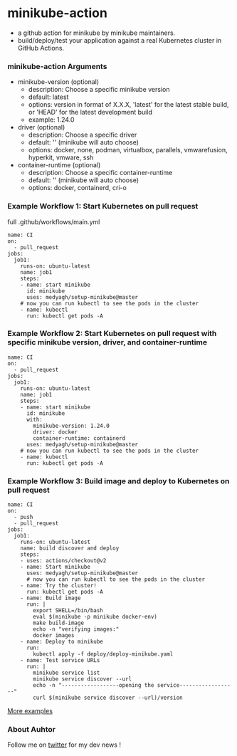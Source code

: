 
# minikube-action
- a github action for minikube by minikube maintainers. 
- build/deploy/test your application against a real Kubernetes cluster in GitHub Actions.

### minikube-action Arguments
- minikube-version (optional)
  - description: Choose a specific minikube version
  - default: latest
  - options: version in format of X.X.X, 'latest' for the latest stable build, or 'HEAD' for the latest development build
  - example: 1.24.0
- driver (optional)
  - description: Choose a specific driver
  - default: '' (minikube will auto choose)
  - options: docker, none, podman, virtualbox, parallels, vmwarefusion, hyperkit, vmware, ssh
- container-runtime (optional)
  - description: Choose a specific container-runtime
  - default: '' (minikube will auto choose)
  - options: docker, containerd, cri-o

### Example Workflow 1: Start Kubernetes on pull request

full  .github/workflows/main.yml
```
name: CI
on:
  - pull_request
jobs:
  job1:
    runs-on: ubuntu-latest
    name: job1
    steps:
    - name: start minikube
      id: minikube
      uses: medyagh/setup-minikube@master
    # now you can run kubectl to see the pods in the cluster
    - name: kubectl
      run: kubectl get pods -A
```

### Example Workflow 2: Start Kubernetes on pull request with specific minikube version, driver, and container-runtime

```
name: CI
on:
  - pull_request
jobs:
  job1:
    runs-on: ubuntu-latest
    name: job1
    steps:
    - name: start minikube
      id: minikube
      with:
        minikube-version: 1.24.0
        driver: docker
        container-runtime: containerd
      uses: medyagh/setup-minikube@master
    # now you can run kubectl to see the pods in the cluster
    - name: kubectl
      run: kubectl get pods -A
```

### Example Workflow 3: Build image and deploy to Kubernetes on pull request
```
name: CI
on:
  - push
  - pull_request
jobs:
  job1:
    runs-on: ubuntu-latest
    name: build discover and deploy
    steps:
    - uses: actions/checkout@v2
    - name: Start minikube
      uses: medyagh/setup-minikube@master
      # now you can run kubectl to see the pods in the cluster
    - name: Try the cluster!
      run: kubectl get pods -A
    - name: Build image
      run: |
        export SHELL=/bin/bash
        eval $(minikube -p minikube docker-env)
        make build-image
        echo -n "verifying images:"
        docker images
    - name: Deploy to minikube
      run:
        kubectl apply -f deploy/deploy-minikube.yaml
    - name: Test service URLs
      run: |
        minikube service list
        minikube service discover --url
        echo -n "------------------opening the service------------------"
        curl $(minikube service discover --url)/version
```

[More examples](https://github.com/medyagh/setup-minikube/tree/master/examples)

### About Auhtor
Follow me on [twitter](https://twitter.com/medya_dev) for my dev news !
